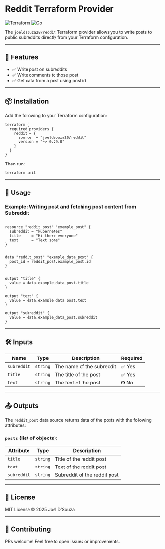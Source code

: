 
# Reddit Terraform Provider

![Terraform](https://img.shields.io/badge/Terraform-Provider-blue?logo=terraform)
![Go](https://img.shields.io/badge/Built%20with-Go-00ADD8?logo=go)

The `joeldsouza28/reddit` Terraform provider allows you to write posts to public subreddits directly from your Terraform configuration.

---

## 🚀 Features

- ✅ Write post on subreddits
- ✅ Write comments to those post
- ✅ Get data from a post using post id
---

## 📦 Installation

Add the following to your Terraform configuration:

```hcl
terraform {
  required_providers {
    reddit = {
      source  = "joeldsouza28/reddit"
      version = "~> 0.29.0"
    }
  }
}
```

Then run:

```bash
terraform init
```

---

## 🔧 Usage

### Example: Writing post and fetching post content from Subreddit

```hcl

resource "reddit_post" "example_post" {
  subreddit = "kubernetes"
  title     = "Hi there everyone"
  text      = "Text some"
}


data "reddit_post" "example_data_post" {
  post_id = reddit_post.example_post.id
}


output "title" {
  value = data.example_data_post.title
}

output "text" {
  value = data.example_data_post.text
}

output "subreddit" {
  value = data.example_data_post.subreddit
}
```

---

## 🛠️ Inputs

| Name       | Type     | Description                         | Required |
|------------|----------|-----------------------------------|----------|
| `subreddit`| `string` | The name of the subreddit         | ✅ Yes   |
| `title`    | `string` | The title of the post             | ✅ Yes   |
| `text`     | `string` | The text of the post              | :negative_squared_cross_mark: No   |


---

## 📤 Outputs

The `reddit_post` data source returns data of the posts with the following attributes:

### `posts` (list of objects):

| Attribute    | Type     | Description                      |
|--------------|----------|---------------------------------|
| `title`      | `string` | Title of the reddit post         |
| `text`       | `string` | Text of the reddit post                  |
| `subreddit`  | `string` | Subreddit of the reddit post     |

---


## 📄 License

MIT License © 2025 Joel D’Souza

---

## 🙌 Contributing

PRs welcome! Feel free to open issues or improvements.
